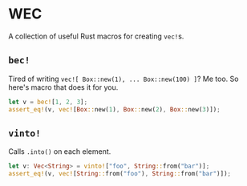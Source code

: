# WEC

A collection of useful Rust macros for creating `vec!`s.

## `bec!`

Tired of writing `vec![ Box::new(1), ... Box::new(100) ]`? Me too. So here's macro that does it for you.

```rust
let v = bec![1, 2, 3];
assert_eq!(v, vec![Box::new(1), Box::new(2), Box::new(3)]);
```

## `vinto!`

Calls `.into()` on each element.

```rust
let v: Vec<String> = vinto!["foo", String::from("bar")];
assert_eq!(v, vec![String::from("foo"), String::from("bar")]);
```